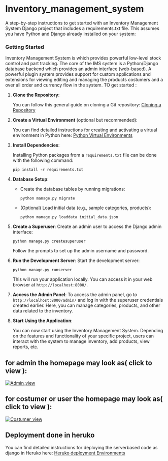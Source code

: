 # Inventory_management_system

A step-by-step instructions to get started with an Inventory Management System Django project that includes a requirements.txt file. This assumes you have Python and Django already installed on your system:
### Getting Started

Inventory Management System is which provides powerful low-level stock control and part tracking. The core of the IMS system is a Python/Django database backend which provides an admin interface (web-based). A powerful plugin system provides support for custom applications and extensions for viewing editing and managing the products costumers and a over all order and currency flow in the system. TO get started :


1. **Clone the Repository**:

   You can follow this general guide on cloning a Git repository: [Cloning a Repository](https://docs.github.com/en/get-started/quickstart/fork-a-repo)

2. **Create a Virtual Environment** (optional but recommended):

   You can find detailed instructions for creating and activating a virtual environment in Python here: [Python Virtual Environments](https://docs.python.org/3/tutorial/venv.html)

3. **Install Dependencies**:

   Installing Python packages from a `requirements.txt` file can be done with the following command:

   ```
   pip install -r requirements.txt
   ```

4. **Database Setup**:
   - Create the database tables by running migrations:
     ```
     python manage.py migrate
     ```
   - (Optional) Load initial data (e.g., sample categories, products):
     ```
     python manage.py loaddata initial_data.json
     ```
5. **Create a Superuser**:
   Create an admin user to access the Django admin interface:
   ```
   python manage.py createsuperuser
   ```
   Follow the prompts to set up the admin username and password.

6. **Run the Development Server**:
   Start the development server:
   ```
   python manage.py runserver
   ```
   This will run your application locally. You can access it in your web browser at `http://localhost:8000/`.

7. **Access the Admin Panel**:
   To access the admin panel, go to `http://localhost:8000/admin/` and log in with the superuser credentials created earlier. Here, you can manage categories, products, and other data related to the inventory.

8. **Start Using the Application**:

   You can now start using the Inventory Management System. Depending on the features and functionality of your specific project, users can interact with the system to manage inventory, add products, view reports, etc.

## for admin the homepage may look as( click to view ):

[![Admin_view](https://img.youtube.com/vi/3YNe3_y4OGs/0.jpg)](https://www.youtube.com/watch?v=3YNe3_y4OGs)

## for costumer or user the homepage may look as( click to view ):

[![Costumer_view](https://img.youtube.com/vi/YilbyB_mVJU/0.jpg)](https://www.youtube.com/watch?v=YilbyB_mVJU)

## Deployment done in heruko 

   You can find detailed instructions for deploying the serverbased code as django in Heruko here: [Heruko deployment Environments](https://devcenter.heroku.com/articles/how-heroku-works)
